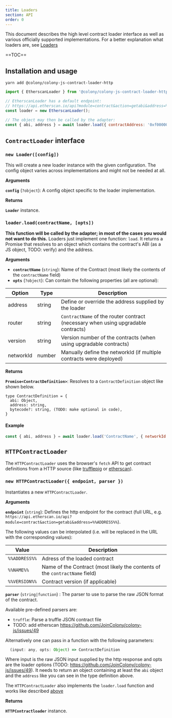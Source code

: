 ```yaml
---
title: Loaders
section: API
order: 0
---
```


This document describes the high level contract loader interface as well as various officially supported implementations. For a better explanation what loaders are, see [Loaders](../docs-loaders)

==TOC==
## Installation and usage
```
yarn add @colony/colony-js-contract-loader-http
```

```javascript
import { EtherscanLoader } from '@colony/colony-js-contract-loader-http';

// EtherscanLoader has a default endpoint:
// https://api.etherscan.io/api?module=contract&action=getabi&address=%%ADDRESS%%
const loader = new EtherscanLoader();

// The object may then be called by the adapter:
const { abi, address } = await loader.load({ contractAddress: '0xf000000000000000000000000000000000000000'});
 ```


## `ContractLoader` interface

### `new Loader([config])`

This will create a new loader instance with the given configuration. The config object varies across implementations and might not be needed at all.

**Arguments**

**`config`** (`?object`): A config object specific to the loader implementation.

**Returns**

**`Loader`** instance.

### `loader.load(contractName, [opts])`

**This function will be called by the adapter; in most of the cases you would not want to do this.** Loaders just implement one function: `load`. It returns a Promise that resolves to an object which contains the contract's ABI (as a JS object, TODO: verify) and the address.

**Arguments**

* **`contractName`** (`string`): Name of the Contract (most likely the contents of the `contractName` field)
* **`opts`** (`?object`): Can contain the following properties (all are optional):

|Option|Type|Description|
|---|---|---|
|address|string|Define or override the address supplied by the loader|
|router|string|`ContractName` of the router contract (necessary when using upgradable contracts)|
|version|string|Version number of the contracts (when using upgradable contracts)|
|networkId|number|Manually define the networkId (if multiple contracts were deployed)|

**Returns**

**`Promise<ContractDefinition>`**: Resolves to a `ContractDefinition` object like shown below.

```
type ContractDefinition = {
  abi: Object,
  address: string,
  bytecode?: string, (TODO: make optional in code),
}
```

#### Example

```javascript
const { abi, address } = await loader.load('ContractName', { networkId: 99 });
```

## `HTTPContractLoader`

The `HTTPContractLoader` uses the browser's `fetch` API to get contract definitions from a HTTP source (like [trufflepig](https://github.com/JoinColony/trufflepig) or [etherscan](https://etherscan.io/contractsVerified)).

### `new HTTPContractLoader({ endpoint, parser })`

Instantiates a new `HTTPContractLoader`.

**Arguments**

**`endpoint`** (`string`): Defines the http endpoint for the contract (full URL, e.g. `https://api.etherscan.io/api?module=contract&action=getabi&address=%%ADDRESS%%`).

The following values can be interpolated (i.e. will be replaced in the URL with the corresponding values):

|Value|Description|
|---|---|
|`%%ADDRESS%%`|Adress of the loaded contract|
|`%%NAME%%`|Name of the Contract (most likely the contents of the `contractName` field)|
|`%%VERSION%%`|Contract version (if applicable)|

**`parser`** (`string|function`) : The parser to use to parse the raw JSON format of the contract.

Available pre-defined parsers are:

- `truffle`: Parse a truffle JSON contract file
- TODO: add etherscan https://github.com/JoinColony/colony-js/issues/49

Alternatively one can pass in a function with the following parameters:

```javascript
  (input: any, opts: Object) => ContractDefinition
```

Where input is the raw JSON input supplied by the http response and opts are the loader options (TODO: https://github.com/JoinColony/colony-js/issues/49). It needs to return an object containing at least the `abi` object and the `address` like you can see in the type definition above.

The `HTTPContractLoader` also implements the `loader.load` function and works like described [above](#loaderloadcontractname-opts)

**Returns**

**`HTTPContractloader`** instance.
